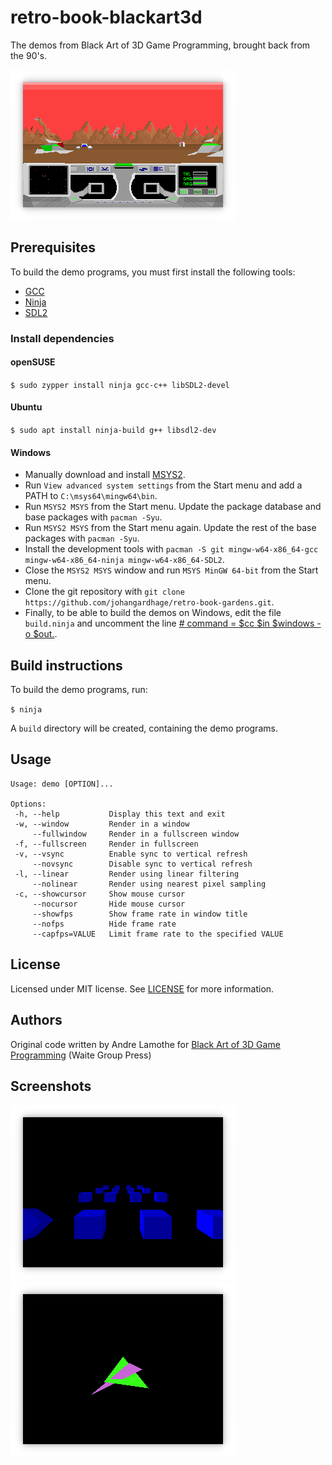 # retro-book-blackart3d

The demos from Black Art of 3D Game Programming, brought back from the 90's.

![Screenshot](/screenshots/krk.png "krk")

## Prerequisites

To build the demo programs, you must first install the following tools:

- [GCC](https://gcc.gnu.org/)
- [Ninja](https://ninja-build.org/)
- [SDL2](https://www.libsdl.org/)

### Install dependencies

#### openSUSE

`$ sudo zypper install ninja gcc-c++ libSDL2-devel`

#### Ubuntu

`$ sudo apt install ninja-build g++ libsdl2-dev`

#### Windows

* Manually download and install [MSYS2](https://www.msys2.org/).
* Run `View advanced system settings` from the Start menu and add a PATH to `C:\msys64\mingw64\bin`.
* Run `MSYS2 MSYS` from the Start menu. Update the package database and base packages with `pacman -Syu`.
* Run `MSYS2 MSYS` from the Start menu again. Update the rest of the base packages with `pacman -Syu`.
* Install the development tools with `pacman -S git mingw-w64-x86_64-gcc mingw-w64-x86_64-ninja mingw-w64-x86_64-SDL2`.
* Close the `MSYS2 MSYS` window and run `MSYS MinGW 64-bit` from the Start menu.
* Clone the git repository with `git clone https://github.com/johangardhage/retro-book-gardens.git`.
* Finally, to be able to build the demos on Windows, edit the file `build.ninja` and uncomment the line [#  command = $cc $in $windows -o $out.](build.ninja#L10).

## Build instructions

To build the demo programs, run:

`$ ninja`

A `build` directory will be created, containing the demo programs.

## Usage

```
Usage: demo [OPTION]...

Options:
 -h, --help           Display this text and exit
 -w, --window         Render in a window
     --fullwindow     Render in a fullscreen window
 -f, --fullscreen     Render in fullscreen
 -v, --vsync          Enable sync to vertical refresh
     --novsync        Disable sync to vertical refresh
 -l, --linear         Render using linear filtering
     --nolinear       Render using nearest pixel sampling
 -c, --showcursor     Show mouse cursor
     --nocursor       Hide mouse cursor
     --showfps        Show frame rate in window title
     --nofps          Hide frame rate
     --capfps=VALUE   Limit frame rate to the specified VALUE
```

## License

Licensed under MIT license. See [LICENSE](LICENSE) for more information.

## Authors

Original code written by Andre Lamothe for [Black Art of 3D Game Programming](https://www.amazon.com/Black-Art-Game-Programming-High-Speed/dp/1571690042/) (Waite Group Press)

## Screenshots

![Screenshot](/screenshots/sortdemo.png "sortdemo")
![Screenshot](/screenshots/zdemo.png "zdemo")
